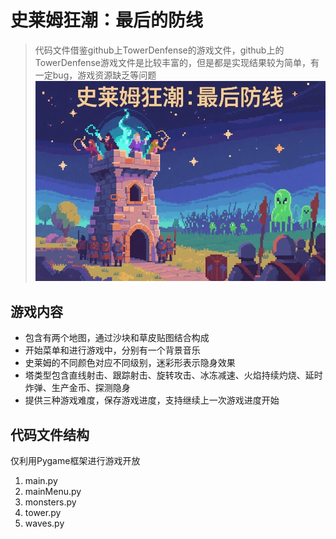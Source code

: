 # 史莱姆狂潮：最后的防线

> 代码文件借鉴github上TowerDenfense的游戏文件，github上的TowerDenfense游戏文件是比较丰富的，但是都是实现结果较为简单，有一定bug，游戏资源缺乏等问题
![](https://github.com/The-niceU/-/blob/main/%E5%8F%B2%E8%8E%B1%E5%A7%86%E7%8B%82%E6%BD%AE%EF%BC%9A%E6%9C%80%E5%90%8E%E7%9A%84%E9%98%B2%E7%BA%BF/Images/MenuBG.png)
## 游戏内容

- 包含有两个地图，通过沙块和草皮贴图结合构成
- 开始菜单和进行游戏中，分别有一个背景音乐
- 史莱姆的不同颜色对应不同级别，迷彩形表示隐身效果
- 塔类型包含直线射击、跟踪射击、旋转攻击、冰冻减速、火焰持续灼烧、延时炸弹、生产金币、探测隐身
- 提供三种游戏难度，保存游戏进度，支持继续上一次游戏进度开始

## 代码文件结构
仅利用Pygame框架进行游戏开放
1. main.py
2. mainMenu.py
3. monsters.py
4. tower.py
5. waves.py

